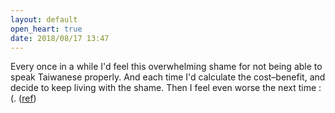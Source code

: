 ```yaml
---
layout: default
open_heart: true
date: 2018/08/17 13:47
---
```


Every once in a while I'd feel this overwhelming shame for not being able to speak Taiwanese properly. And each time I'd calculate the cost–benefit, and decide to keep living with the shame. Then I feel even worse the next time :(. ([ref](https://mobile.twitter.com/catielila/status/1028645636349063169))
